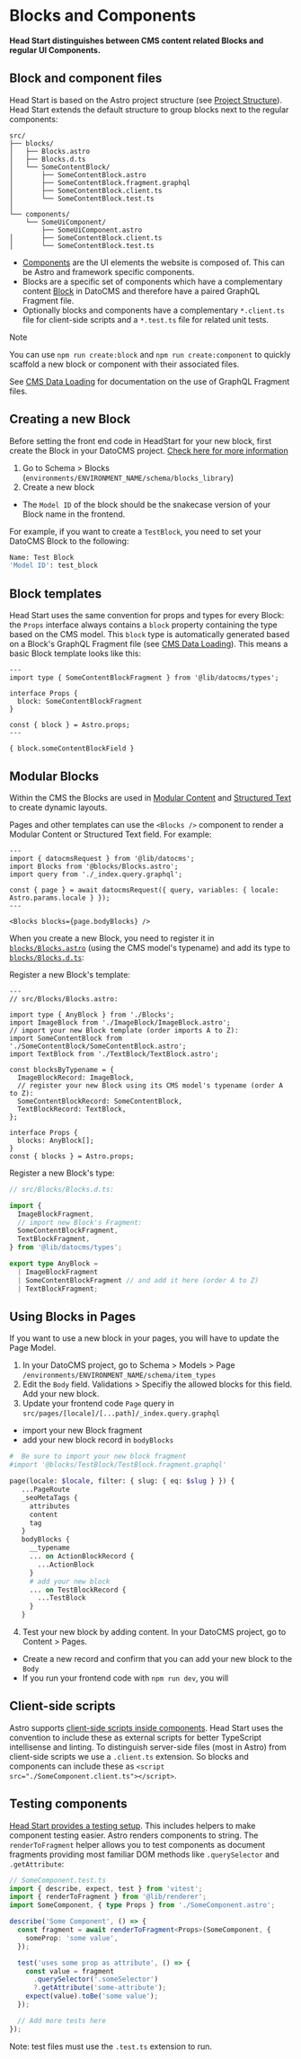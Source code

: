 # Blocks and Components

**Head Start distinguishes between CMS content related Blocks and regular UI Components.**

## Block and component files

Head Start is based on the Astro project structure (see [Project Structure](./project-structure.md)). Head Start extends the default structure to group blocks next to the regular components:

```
src/
├── blocks/
│   ├── Blocks.astro
│   ├── Blocks.d.ts
│   └── SomeContentBlock/
│       ├── SomeContentBlock.astro
│       ├── SomeContentBlock.fragment.graphql
│       ├── SomeContentBlock.client.ts
│       └── SomeContentBlock.test.ts
│
└── components/
    └── SomeUiComponent/
        ├── SomeUiComponent.astro
│       ├── SomeContentBlock.client.ts
│       └── SomeContentBlock.test.ts
```

- [Components](https://docs.astro.build/en/core-concepts/astro-components/) are the UI elements the website is composed of. This can be Astro and framework specific components.
- Blocks are a specific set of components which have a complementary content [Block](https://www.datocms.com/docs/content-modelling/blocks) in DatoCMS and therefore have a paired GraphQL Fragment file.
- Optionally blocks and components have a complementary `*.client.ts` file for client-side scripts and a `*.test.ts` file for related unit tests.

> [!NOTE]
> You can use `npm run create:block` and `npm run create:component` to quickly scaffold a new block or component with their associated files.

See [CMS Data Loading](./cms-data-loading.md) for documentation on the use of GraphQL Fragment files.

## Creating a new Block

Before setting the front end code in HeadStart for your new block, first create the Block in your DatoCMS project. [Check here for more information](https://www.datocms.com/docs/content-modelling/blocks)

1. Go to Schema > Blocks (`environments/ENVIRONMENT_NAME/schema/blocks_library`)
2. Create a new block

- The `Model ID` of the block should be the snakecase version of your Block name in the frontend.

For example, if you want to create a `TestBlock`, you need to set your DatoCMS Block to the following:

```bash
Name: Test Block
'Model ID': test_block
```

## Block templates

Head Start uses the same convention for props and types for every Block: the `Props` interface always contains a `block` property containing the type based on the CMS model. This `block` type is automatically generated based on a Block's GraphQL Fragment file (see [CMS Data Loading](./cms-data-loading.md#graphql-files)). This means a basic Block template looks like this:

```astro
---
import type { SomeContentBlockFragment } from '@lib/datocms/types';

interface Props {
  block: SomeContentBlockFragment
}

const { block } = Astro.props;
---

{ block.someContentBlockField }
```

## Modular Blocks

Within the CMS the Blocks are used in [Modular Content](https://www.datocms.com/docs/content-modelling/modular-content) and [Structured Text](https://www.datocms.com/docs/content-modelling/structured-text) to create dynamic layouts.

Pages and other templates can use the `<Blocks />` component to render a Modular Content or Structured Text field. For example:

```astro
---
import { datocmsRequest } from '@lib/datocms';
import Blocks from '@blocks/Blocks.astro';
import query from './_index.query.graphql';

const { page } = await datocmsRequest({ query, variables: { locale: Astro.params.locale } });
---

<Blocks blocks={page.bodyBlocks} />
```

When you create a new Block, you need to register it in [`blocks/Blocks.astro`](../src/blocks/Blocks.astro) (using the CMS model's typename) and add its type to [`blocks/Blocks.d.ts`](../src/blocks/Blocks.d.ts):

Register a new Block's template:

```astro
---
// src/Blocks/Blocks.astro:

import type { AnyBlock } from './Blocks';
import ImageBlock from './ImageBlock/ImageBlock.astro';
// import your new Block template (order imports A to Z):
import SomeContentBlock from './SomeContentBlock/SomeContentBlock.astro';
import TextBlock from './TextBlock/TextBlock.astro';

const blocksByTypename = {
  ImageBlockRecord: ImageBlock,
  // register your new Block using its CMS model's typename (order A to Z):
  SomeContentBlockRecord: SomeContentBlock,
  TextBlockRecord: TextBlock,
};

interface Props {
  blocks: AnyBlock[];
}
const { blocks } = Astro.props;
```

Register a new Block's type:

```ts
// src/Blocks/Blocks.d.ts:

import {
  ImageBlockFragment,
  // import new Block's Fragment:
  SomeContentBlockFragment,
  TextBlockFragment,
} from '@lib/datocms/types';

export type AnyBlock =
  | ImageBlockFragment
  | SomeContentBlockFragment // and add it here (order A to Z)
  | TextBlockFragment;
```

## Using Blocks in Pages

If you want to use a new block in your pages, you will have to update the Page Model.

1.  In your DatoCMS project, go to Schema > Models > Page `/environments/ENVIRONMENT_NAME/schema/item_types`
2.  Edit the `Body` field. Validations > Specifiy the allowed blocks for this field. Add your new block.
3.  Update your frontend code `Page` query in `src/pages/[locale]/[...path]/_index.query.graphql`

- import your new Block fragment
- add your new block record in `bodyBlocks`

```graphql
#  Be sure to import your new block fragment
#import '@blocks/TestBlock/TestBlock.fragment.graphql'

page(locale: $locale, filter: { slug: { eq: $slug } }) {
   ...PageRoute
   _seoMetaTags {
     attributes
     content
     tag
   }
   bodyBlocks {
     __typename
     ... on ActionBlockRecord {
       ...ActionBlock
     }
     # add your new block
     ... on TestBlockRecord {
       ...TestBlock
     }
   }
```
4. Test your new block by adding content. In your DatoCMS project, go to Content > Pages.
- Create a new record and confirm that you can add your new block to the `Body`
- If you run your frontend code with `npm run dev`, you will 

## Client-side scripts

Astro supports [client-side scripts inside components](https://docs.astro.build/en/guides/client-side-scripts/#client-side-scripts). Head Start uses the convention to include these as external scripts for better TypeScript intellisense and linting. To distinguish server-side files (most in Astro) from client-side scripts we use a `.client.ts` extension. So blocks and components can include these as `<script src="./SomeComponent.client.ts"></script>`.

## Testing components

[Head Start provides a testing setup](./testing.md). This includes helpers to make component testing easier. Astro renders components to string. The `renderToFragment` helper allows you to test components as document fragments providing most familiar DOM methods like `.querySelector` and `.getAttribute`:

```ts
// SomeComponent.test.ts
import { describe, expect, test } from 'vitest';
import { renderToFragment } from '@lib/renderer';
import SomeComponent, { type Props } from './SomeComponent.astro';

describe('Some Component', () => {
  const fragment = await renderToFragment<Props>(SomeComponent, {
    someProp: 'some value',
  });

  test('uses some prop as attribute', () => {
    const value = fragment
      .querySelector('.someSelector')
      ?.getAttribute('some-attribute');
    expect(value).toBe('some value');
  });

  // Add more tests here
});
```

Note: test files must use the `.test.ts` extension to run.
